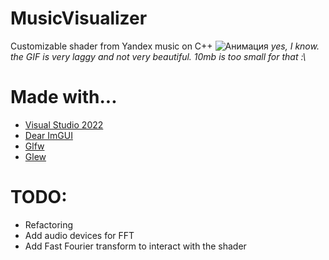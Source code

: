 # MusicVisualizer
Customizable shader from Yandex music on C++
![Анимация](https://github.com/user-attachments/assets/7e2fd75a-b2bb-4f2a-badd-cfa90c9d99a5)
*yes, I know. the GIF is very laggy and not very beautiful. 10mb is too small for that :\\*

# Made with...
* [Visual Studio 2022](https://visualstudio.microsoft.com/ru/)
* [Dear ImGUI](https://github.com/ocornut/imgui)
* [Glfw](https://www.glfw.org/)
* [Glew](https://glew.sourceforge.net/)

# TODO:
* Refactoring
* Add audio devices for FFT
* Add Fast Fourier transform to interact with the shader

